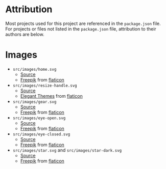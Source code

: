 # Attribution

Most projects used for this project are referenced in the `package.json` file. For projects or files not listed in the `package.json` file, attribution to their authors are below.

# Images

- `src/images/home.svg`
	- [Source](http://www.flaticon.com/free-icon/house-black-silhouette-without-door_20176)
	- [Freepik][freepik] from [flaticon][flaticon]
- `src/images/resize-handle.svg`
	- [Source](http://www.flaticon.com/free-icon/arrow-expand_8757)
	- [Elegant Themes][elegantthemes] from [flaticon][flaticon]
- `src/images/gear.svg`
	- [Source](http://www.flaticon.com/free-icon/machine-gear_128)
	- [Freepik][freepik] from [flaticon][flaticon]
- `src/images/eye-open.svg`
	- [Source](http://www.flaticon.com/free-icon/visible-opened-eye-interface-option_58976)
	- [Freepik][freepik] from [flaticon][flaticon]
- `src/images/eye-closed.svg`
	- [Source](http://www.flaticon.com/free-icon/invisible_59394)
	- [Freepik][freepik] from [flaticon][flaticon]
- `src/images/star.svg` and `src/images/star-dark.svg`
	- [Source](http://www.flaticon.com/free-icon/star-black-fivepointed-shape_44543)
	- [Freepik][freepik] from [flaticon][flaticon]

[elegantthemes]: http://www.elegantthemes.com/
[flaticon]: http://www.flaticon.com/
[freepik]: http://www.freepik.com/
